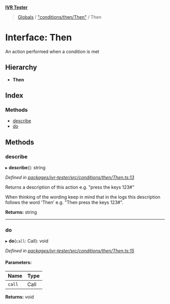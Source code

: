 **[IVR Tester](../README.md)**

> [Globals](../README.md) / ["conditions/then/Then"](../modules/_conditions_then_then_.md) / Then

# Interface: Then

An action performed when a condition is met

## Hierarchy

* **Then**

## Index

### Methods

* [describe](_conditions_then_then_.then.md#describe)
* [do](_conditions_then_then_.then.md#do)

## Methods

### describe

▸ **describe**(): string

*Defined in [packages/ivr-tester/src/conditions/then/Then.ts:13](https://github.com/SketchingDev/ivr-tester/blob/f7aae90/packages/ivr-tester/src/conditions/then/Then.ts#L13)*

Returns a description of this action e.g. "press the keys 123#"

When thinking of the wording keep in mind that in the logs this
description follows the word 'Then' e.g. "Then press the keys 123#".

**Returns:** string

___

### do

▸ **do**(`call`: Call): void

*Defined in [packages/ivr-tester/src/conditions/then/Then.ts:15](https://github.com/SketchingDev/ivr-tester/blob/f7aae90/packages/ivr-tester/src/conditions/then/Then.ts#L15)*

#### Parameters:

Name | Type |
------ | ------ |
`call` | Call |

**Returns:** void
